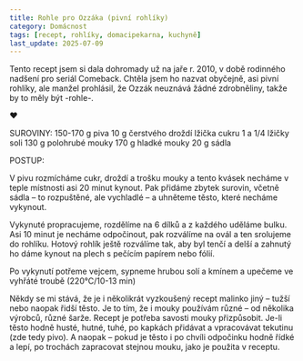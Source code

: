 ```yaml
---
title: Rohle pro Ozzáka (pivní rohlíky)
category: Domácnost
tags: [recept, rohlíky, domacipekarna, kuchyně]
last_update: 2025-07-09
---
```


Tento recept jsem si dala dohromady už na jaře r. 2010, v době rodinného nadšení pro seriál Comeback.
Chtěla jsem ho nazvat obyčejně, asi pivní rohlíky, ale manžel prohlásil, že Ozzák neuznává žádné zdrobněliny, takže by to měly být -rohle-.

♥

SUROVINY:
150-170 g piva
10 g čerstvého droždí
lžička cukru
1 a 1/4 lžičky soli
130 g polohrubé mouky
170 g hladké mouky
20 g sádla

POSTUP:

V pivu rozmícháme cukr, droždí a trošku mouky a tento kvásek necháme v teple místnosti asi 20 minut kynout.
Pak přidáme zbytek surovin, včetně sádla – to rozpuštěné, ale vychladlé – a uhněteme těsto, které necháme vykynout.

Vykynuté propracujeme, rozdělíme na 6 dílků a z každého uděláme bulku. Asi 10 minut je necháme odpočinout, pak rozválíme na ovál a ten srolujeme do rohlíku. Hotový rohlík ještě rozválíme tak, aby byl tenčí a delší a zahnutý ho dáme kynout na plech s pečícím papírem nebo fólií.

Po vykynutí potřeme vejcem, sypneme hrubou solí a kmínem a upečeme ve vyhřáté troubě (220°C/10-13 min)

Někdy se mi stává, že je i několikrát vyzkoušený recept malinko jiný – tužší nebo naopak řidší těsto.
Je to tím, že i mouky používám různé – od několika výrobců, různé šarže. Recept je potřeba savosti mouky přizpůsobit. Je-li těsto hodně husté, hutné, tuhé, po kapkách přidávat a vpracovávat tekutinu (zde tedy pivo).
A naopak – pokud je těsto i po chvíli odpočinku hodně řídké a lepí, po trochách zapracovat stejnou mouku, jako je použita v receptu.
